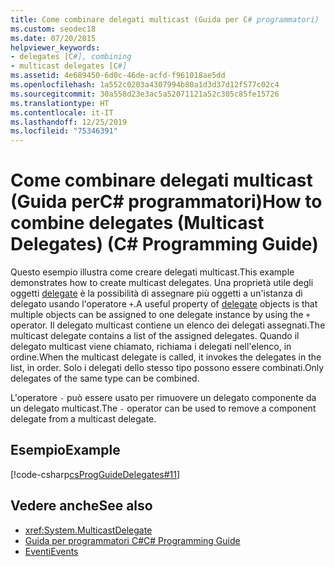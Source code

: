 ```yaml
---
title: Come combinare delegati multicast (Guida per C# programmatori)
ms.custom: seodec18
ms.date: 07/20/2015
helpviewer_keywords:
- delegates [C#], combining
- multicast delegates [C#]
ms.assetid: 4e689450-6d0c-46de-acfd-f961018ae5dd
ms.openlocfilehash: 1a552c0203a4307994b80a1d3d37d12f577c02c4
ms.sourcegitcommit: 30a558d23e3ac5a52071121a52c305c85fe15726
ms.translationtype: HT
ms.contentlocale: it-IT
ms.lasthandoff: 12/25/2019
ms.locfileid: "75346391"
---
```

# <a name="how-to-combine-delegates-multicast-delegates-c-programming-guide"></a><span data-ttu-id="86e54-102">Come combinare delegati multicast (Guida perC# programmatori)</span><span class="sxs-lookup"><span data-stu-id="86e54-102">How to combine delegates (Multicast Delegates) (C# Programming Guide)</span></span>
<span data-ttu-id="86e54-103">Questo esempio illustra come creare delegati multicast.</span><span class="sxs-lookup"><span data-stu-id="86e54-103">This example demonstrates how to create multicast delegates.</span></span> <span data-ttu-id="86e54-104">Una proprietà utile degli oggetti [delegate](../../language-reference/builtin-types/reference-types.md) è la possibilità di assegnare più oggetti a un'istanza di delegato usando l'operatore `+`.</span><span class="sxs-lookup"><span data-stu-id="86e54-104">A useful property of [delegate](../../language-reference/builtin-types/reference-types.md) objects is that multiple objects can be assigned to one delegate instance by using the `+` operator.</span></span> <span data-ttu-id="86e54-105">Il delegato multicast contiene un elenco dei delegati assegnati.</span><span class="sxs-lookup"><span data-stu-id="86e54-105">The multicast delegate contains a list of the assigned delegates.</span></span> <span data-ttu-id="86e54-106">Quando il delegato multicast viene chiamato, richiama i delegati nell'elenco, in ordine.</span><span class="sxs-lookup"><span data-stu-id="86e54-106">When the multicast delegate is called, it invokes the delegates in the list, in order.</span></span> <span data-ttu-id="86e54-107">Solo i delegati dello stesso tipo possono essere combinati.</span><span class="sxs-lookup"><span data-stu-id="86e54-107">Only delegates of the same type can be combined.</span></span>  
  
 <span data-ttu-id="86e54-108">L'operatore `-` può essere usato per rimuovere un delegato componente da un delegato multicast.</span><span class="sxs-lookup"><span data-stu-id="86e54-108">The `-` operator can be used to remove a component delegate from a multicast delegate.</span></span>  
  
## <a name="example"></a><span data-ttu-id="86e54-109">Esempio</span><span class="sxs-lookup"><span data-stu-id="86e54-109">Example</span></span>  
 [!code-csharp[csProgGuideDelegates#11](~/samples/snippets/csharp/VS_Snippets_VBCSharp/csProgGuideDelegates/CS/Delegates.cs#11)]  
  
## <a name="see-also"></a><span data-ttu-id="86e54-110">Vedere anche</span><span class="sxs-lookup"><span data-stu-id="86e54-110">See also</span></span>

- <xref:System.MulticastDelegate>
- [<span data-ttu-id="86e54-111">Guida per programmatori C#</span><span class="sxs-lookup"><span data-stu-id="86e54-111">C# Programming Guide</span></span>](../index.md)
- [<span data-ttu-id="86e54-112">Eventi</span><span class="sxs-lookup"><span data-stu-id="86e54-112">Events</span></span>](../events/index.md)
